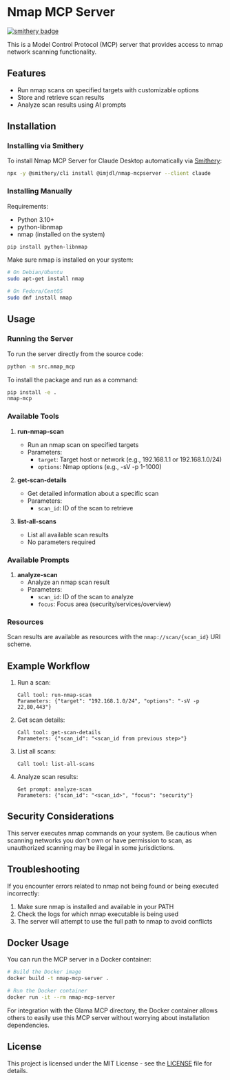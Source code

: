 # Nmap MCP Server

[![smithery badge](https://smithery.ai/badge/@imjdl/nmap-mcpserver)](https://smithery.ai/server/@imjdl/nmap-mcpserver)

This is a Model Control Protocol (MCP) server that provides access to nmap network scanning functionality.

## Features

- Run nmap scans on specified targets with customizable options
- Store and retrieve scan results
- Analyze scan results using AI prompts

## Installation

### Installing via Smithery

To install Nmap MCP Server for Claude Desktop automatically via [Smithery](https://smithery.ai/server/@imjdl/nmap-mcpserver):

```bash
npx -y @smithery/cli install @imjdl/nmap-mcpserver --client claude
```

### Installing Manually
Requirements:
- Python 3.10+
- python-libnmap
- nmap (installed on the system)

```bash
pip install python-libnmap
```

Make sure nmap is installed on your system:
```bash
# On Debian/Ubuntu
sudo apt-get install nmap

# On Fedora/CentOS
sudo dnf install nmap
```

## Usage

### Running the Server

To run the server directly from the source code:

```bash
python -m src.nmap_mcp
```

To install the package and run as a command:

```bash
pip install -e .
nmap-mcp
```

### Available Tools

1. **run-nmap-scan**
   - Run an nmap scan on specified targets
   - Parameters:
     - `target`: Target host or network (e.g., 192.168.1.1 or 192.168.1.0/24)
     - `options`: Nmap options (e.g., -sV -p 1-1000)

2. **get-scan-details**
   - Get detailed information about a specific scan
   - Parameters:
     - `scan_id`: ID of the scan to retrieve

3. **list-all-scans**
   - List all available scan results
   - No parameters required

### Available Prompts

1. **analyze-scan**
   - Analyze an nmap scan result
   - Parameters:
     - `scan_id`: ID of the scan to analyze
     - `focus`: Focus area (security/services/overview)

### Resources

Scan results are available as resources with the `nmap://scan/{scan_id}` URI scheme.

## Example Workflow

1. Run a scan:
   ```
   Call tool: run-nmap-scan
   Parameters: {"target": "192.168.1.0/24", "options": "-sV -p 22,80,443"}
   ```

2. Get scan details:
   ```
   Call tool: get-scan-details
   Parameters: {"scan_id": "<scan_id from previous step>"}
   ```

3. List all scans:
   ```
   Call tool: list-all-scans
   ```

4. Analyze scan results:
   ```
   Get prompt: analyze-scan
   Parameters: {"scan_id": "<scan_id>", "focus": "security"}
   ```

## Security Considerations

This server executes nmap commands on your system. Be cautious when scanning networks you don't own or have permission to scan, as unauthorized scanning may be illegal in some jurisdictions.

## Troubleshooting

If you encounter errors related to nmap not being found or being executed incorrectly:

1. Make sure nmap is installed and available in your PATH
2. Check the logs for which nmap executable is being used
3. The server will attempt to use the full path to nmap to avoid conflicts

## Docker Usage

You can run the MCP server in a Docker container:

```bash
# Build the Docker image
docker build -t nmap-mcp-server .

# Run the Docker container
docker run -it --rm nmap-mcp-server
```

For integration with the Glama MCP directory, the Docker container allows others to easily use this MCP server without worrying about installation dependencies.

## License

This project is licensed under the MIT License - see the [LICENSE](LICENSE) file for details.
